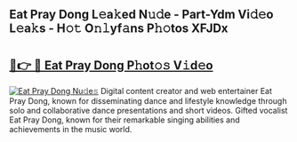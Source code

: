 ## Eat Pray Dong L𝚎a𝚔ed N𝚞𝚍e - Part-Ydm Vi𝚍𝚎o L𝚎a𝚔s - H𝚘𝚝 O𝚗𝚕yf𝚊ns P𝚑𝚘tos XFJDx

# <h2><a href="http://kf8f4z2.oniu.top/?m=Eat+Pray+Dong">🔗👉 🔴 Eat Pray Dong P𝚑ot𝚘𝚜 V𝚒d𝚎o</a></h2>

[![Eat Pray Dong Nu𝚍e𝚜](https://i.imgur.com/0qMVB7G.gif)](http://kf8f4z2.oniu.top/?m=Eat+Pray+Dong)
Digital content creator and web entertainer Eat Pray Dong, known for disseminating dance and lifestyle knowledge through solo and collaborative dance presentations and short videos. Gifted vocalist Eat Pray Dong, known for their remarkable singing abilities and achievements in the music world.  
